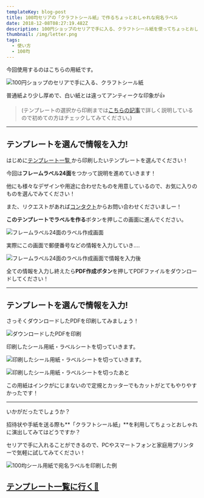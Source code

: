 ```yaml
---
templateKey: blog-post
title: 100均セリアの「クラフトシール紙」で作るちょっとおしゃれな宛名ラベル
date: 2018-12-08T08:27:19.482Z
description: 100円ショップのセリアで手に入る、クラフトシール紙を使ってちょっとおしゃれな宛名ラベルを作成する方法を紹介していきます。
thumbnail: /img/letter.png
tags:
  - 使い方
  - 100均
---
```

今回使用するのはこちらの用紙です。

![100円ショップのセリアで手に入る、クラフトシール紙](/img/paper.png)

普通紙より少し厚めで、白い紙とは違ってアンティークな印象が👍

> (テンプレートの選択から印刷までは[こちらの記事](https://labelmake.jp/blog/2018-11-24-labelmake-jp%E3%81%AE%E4%BD%BF%E3%81%84%E6%96%B9-%E3%83%86%E3%83%B3%E3%83%97%E3%83%AC%E3%83%BC%E3%83%88%E3%81%AE%E9%81%B8%E6%8A%9E%E3%81%8B%E3%82%89%E5%8D%B0%E5%88%B7/)で詳しく説明しているので初めての方はチェックしてみてください。)

- - -

## テンプレートを選んで情報を入力!

はじめに[テンプレート一覧
](https://labelmake.jp/templates/) から印刷したいテンプレートを選んでください！

今回は**フレームラベル24面**をつかって説明を進めていきます！

他にも様々なデザインや用途に合わせたものを用意しているので、お気に入りのものを選んでみてください！

また、リクエストがあれば[コンタクト](https://labelmake.jp/contact)からお問い合わせくださいましー！

**このテンプレートでラベルを作る**ボタンを押しこの画面に進んでください。

![フレームラベル24面のラベル作成画面](/img/スクリーンショット-2018-12-08-15.55.51.png)

実際にこの画面で郵便番号などの情報を入力していき....

![フレームラベル24面のラベル作成画面で情報を入力後](/img/スクリーンショット-2018-12-08-15.56.03.png)

全ての情報を入力し終えたら**PDF作成ボタン**を押してPDFファイルをダウンロードしてください！

- - -

## テンプレートを選んで情報を入力!

さっそくダウンロードしたPDFを印刷してみましょう！

![ダウンロードしたPDFを印刷](/img/printed.png)

印刷したシール用紙・ラベルシートを切っていきます。

![印刷したシール用紙・ラベルシートを切っていきます。](/img/cut_before0.png)



![印刷したシール用紙・ラベルシートを切ったあと](/img/complate.png)

この用紙はインクがにじまないので定規とカッターでもカットがとてもやりやすかったです！



---
いかがだったでしょうか？


招待状や手紙を送る際も**「クラフトシール紙」**を利用してちょっとおしゃれに演出してみてはどうですか？

セリアで手に入れることができるので、PCやスマートフォンと家庭用プリンターで気軽に試してみてください！

![100均シール用紙で宛名ラベルを印刷した例](/img/letter.png)

## [テンプレート一覧に行く🚀](https://labelmake.jp/templates)
